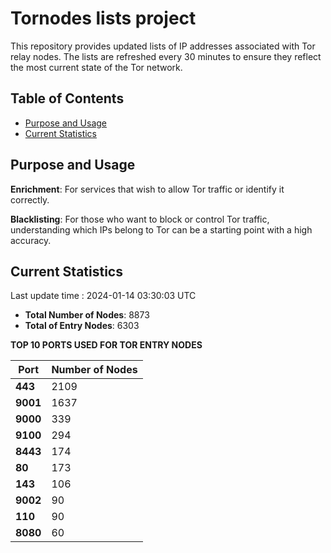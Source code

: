 # Tornodes lists project

This repository provides updated lists of IP addresses associated with Tor relay nodes. The lists are refreshed every 30 minutes to ensure they reflect the most current state of the Tor network.

## Table of Contents

- [Purpose and Usage](#purpose-and-usage)
- [Current Statistics](#current-statistics)


## Purpose and Usage

**Enrichment**: For services that wish to allow Tor traffic or identify it correctly.

**Blacklisting**: For those who want to block or control Tor traffic, understanding which IPs belong to Tor can be a starting point with a high accuracy.

## Current Statistics

Last update time : 2024-01-14 03:30:03 UTC

- **Total Number of Nodes**: 8873
- **Total of Entry Nodes**: 6303

**TOP 10 PORTS USED FOR TOR ENTRY NODES**

| **Port** | **Number of Nodes** |
|------|-----------------|
| **443**   | 2109  |
| **9001**   | 1637  |
| **9000**   | 339  |
| **9100**   | 294  |
| **8443**   | 174  |
| **80**   | 173  |
| **143**   | 106  |
| **9002**   | 90  |
| **110**   | 90  |
| **8080**   | 60  |

